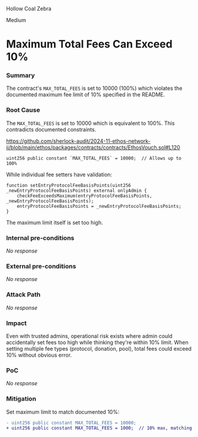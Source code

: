 Hollow Coal Zebra

Medium

# Maximum Total Fees Can Exceed 10%

### Summary

The contract's `MAX_TOTAL_FEES` is set to 10000 (100%) which violates the documented maximum fee limit of 10% specified in the README.

### Root Cause

The `MAX_TOTAL_FEES` is set to 10000 which is equivalent to 100%. This contradicts documented constraints.

https://github.com/sherlock-audit/2024-11-ethos-network-ii/blob/main/ethos/packages/contracts/contracts/EthosVouch.sol#L120

```solidity
uint256 public constant `MAX_TOTAL_FEES` = 10000;  // Allows up to 100%
```

While individual fee setters have validation:

```solidity
function setEntryProtocolFeeBasisPoints(uint256 _newEntryProtocolFeeBasisPoints) external onlyAdmin {
    checkFeeExceedsMaximum(entryProtocolFeeBasisPoints, _newEntryProtocolFeeBasisPoints);
    entryProtocolFeeBasisPoints = _newEntryProtocolFeeBasisPoints;
}
```

The maximum limit itself is set too high.

### Internal pre-conditions

_No response_

### External pre-conditions

_No response_

### Attack Path

_No response_

### Impact

Even with trusted admins, operational risk exists where admin could accidentally set fees too high while thinking they're within 10% limit. When setting multiple fee types (protocol, donation, pool), total fees could exceed 10% without obvious error.

### PoC

_No response_

### Mitigation

Set maximum limit to match documented 10%:

```diff
- uint256 public constant MAX_TOTAL_FEES = 10000;
+ uint256 public constant MAX_TOTAL_FEES = 1000;  // 10% max, matching docs
```
